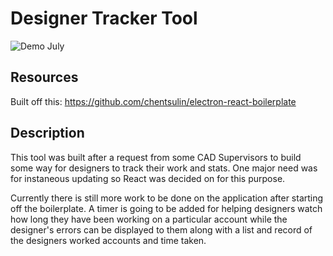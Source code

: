 # Designer Tracker Tool

![Demo July](https://lh3.googleusercontent.com/-owMHGELrehQ/W0i7cBg-udI/AAAAAAAAD0w/QmnM5AUpXFs5rpXy-QEtsaGB5UkB38QOQCK8BGAs/s0/2018-07-13.gif)

## Resources
Built off this: https://github.com/chentsulin/electron-react-boilerplate

## Description
This tool was built after a request from some CAD Supervisors to build some way for designers to track their work and stats. One major need was for instaneous updating so React was decided on for this purpose.

Currently there is still more work to be done on the application after starting off the boilerplate. A timer is going to be added for helping designers watch how long they have been working on a particular account while the designer's errors can be displayed to them along with a list and record of the designers worked accounts and time taken.